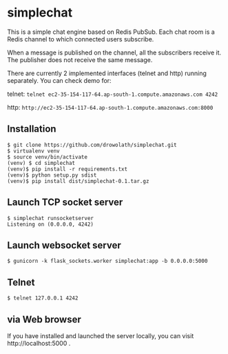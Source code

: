 # simplechat

This is a simple chat engine based on Redis PubSub.
Each chat room is a Redis channel to which connected users subscribe.

When a message is published on the channel, all the subscribers receive it.
The publisher does not receive the same message.

There are currently 2 implemented interfaces (telnet and http) running separately.
You can check demo for:

telnet: ```telnet ec2-35-154-117-64.ap-south-1.compute.amazonaws.com 4242```

http: ```http://ec2-35-154-117-64.ap-south-1.compute.amazonaws.com:8000```

## Installation

```
$ git clone https://github.com/drowolath/simplechat.git
$ virtualenv venv
$ source venv/bin/activate
(venv) $ cd simplechat
(venv)$ pip install -r requirements.txt
(venv)$ python setup.py sdist
(venv)$ pip install dist/simplechat-0.1.tar.gz
```

## Launch TCP socket server

```
$ simplechat runsocketserver
Listening on (0.0.0.0, 4242)
```

## Launch websocket server

```
$ gunicorn -k flask_sockets.worker simplechat:app -b 0.0.0.0:5000
```

## Telnet

```
$ telnet 127.0.0.1 4242
```


## via Web browser

If you have installed and launched the server locally, you can visit http://localhost:5000 .
